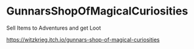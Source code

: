 # GunnarsShopOfMagicalCuriosities
Sell Items to Adventures and get Loot

https://witzkrieg.itch.io/gunnars-shop-of-magical-curiosities
